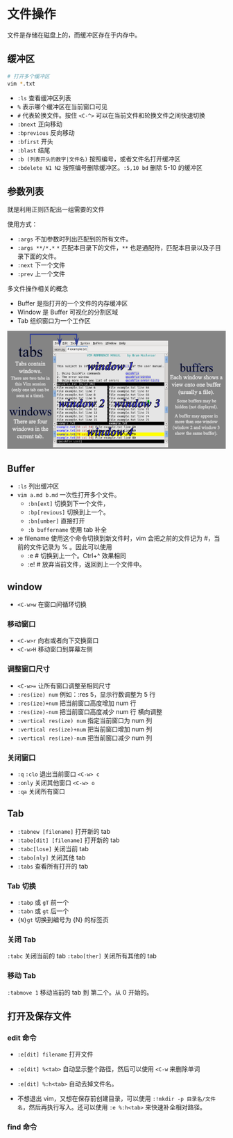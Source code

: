 # 文件操作

文件是存储在磁盘上的，而缓冲区存在于内存中。


## 缓冲区

```bash
# 打开多个缓冲区
vim *.txt
```

* `:ls` 查看缓冲区列表
* `%` 表示哪个缓冲区在当前窗口可见
* `#` 代表轮换文件。按住 `<C-^>` 可以在当前文件和轮换文件之间快速切换
* `:bnext` 正向移动
* `:bprevious` 反向移动
* `:bfirst` 开头
* `:blast` 结尾
* `:b (列表开头的数字|文件名)` 按照编号，或者文件名打开缓冲区
* `:bdelete N1 N2` 按照编号删除缓冲区。`:5,10 bd` 删除 5-10 的缓冲区



## 参数列表

就是利用正则匹配出一组需要的文件

使用方式：
* `:args` 不加参数时列出匹配到的所有文件。
* `:args **/*.*` `*` 匹配本目录下的文件，`**` 也是通配符，匹配本目录以及子目录下面的文件。
* `:next` 下一个文件
* `:prev` 上一个文件



多文件操作相关的概念

* Buffer 是指打开的一个文件的内存缓冲区
* Window 是 Buffer 可视化的分割区域
* Tab 组织窗口为一个工作区

![Tabs-windows-buffers](./Tabs-windows-buffers.png)


## Buffer

* `:ls` 列出缓冲区
* `vim a.md b.md` 一次性打开多个文件。
    * `:bn[ext]` 切换到下一个文件，
    * `:bp[revious]` 切换到上一个。
    * `:bn[umber]` 直接打开
    * `:b buffername` 使用 tab 补全 
* :e filename 使用这个命令切换到新文件时，vim 会把之前的文件记为 #，当前的文件记录为 % 。因此可以使用
    * :e # 切换到上一个。Ctrl+^ 效果相同
    * :e! # 放弃当前文件，返回到上一个文件中。



## window

* `<C-w>w` 在窗口间循环切换



### 移动窗口

* `<C-w>r` 向右或者向下交换窗口
* `<C-w>H` 移动窗口到屏幕左侧



### 调整窗口尺寸

* `<C-w>=` 让所有窗口调整至相同尺寸
* `:res(ize) num` 例如：:res 5，显示行数调整为 5 行
* `:res(ize)+num` 把当前窗口高度增加 num 行
* `:res(ize)-num` 把当前窗口高度减少 num 行
横向调整
* `:vertical res(ize) num` 指定当前窗口为 num 列
* `:vertical res(ize)+num` 把当前窗口增加 num 列
* `:vertical res(ize)-num` 把当前窗口减少 num 列



### 关闭窗口

* `:q` `:clo` 退出当前窗口 `<C-w> c`
* `:only` 关闭其他窗口 `<C-w> o`
* `:qa` 关闭所有窗口



## Tab

* `:tabnew [filename]` 打开新的 tab
* `:tabe[dit] [filename]` 打开新的 tab
* `:tabc[lose]` 关闭当前 tab
* `:tabo[nly]` 关闭其他 tab
* `:tabs` 查看所有打开的 tab


### Tab 切换

* `:tabp` 或 `gT` 前一个
* `:tabn` 或 `gt` 后一个
* `{N}gt` 切换到编号为 {N} 的标签页



### 关闭 Tab

`:tabc` 关闭当前的 tab
`:tabo[ther]` 关闭所有其他的 tab



### 移动 Tab

`:tabmove 1` 移动当前的 tab 到 第二个。从 0 开始的。



## 打开及保存文件

### edit 命令
* `:e[dit] filename` 打开文件
* `:e[dit] %<tab>` 自动显示整个路径，然后可以使用 `<C-w` 来删除单词
* `:e[dit] %:h<tab>` 自动去掉文件名。

* 不想退出 vim，又想在保存前创建目录，可以使用 `:!mkdir -p 目录名/文件名`，然后再执行写入。还可以使用 `:e %:h<tab>` 来快速补全相对路径。

### find 命令


